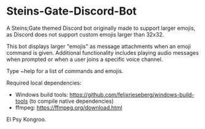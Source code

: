 # Steins-Gate-Discord-Bot

A Steins;Gate themed Discord bot originally made to support larger emojis, as Discord does not support custom emojis larger than 32x32.

This bot displays larger "emojis" as message attachments when an emoji command is given. Additional functionality includes playing audio messages when prompted or when a user joins a specific voice channel.

Type ~help for a list of commands and emojis.

Required local dependencies:

-   Windows build tools: https://github.com/felixrieseberg/windows-build-tools (to compile native dependencies)
-   ffmpeg: https://ffmpeg.org/download.html

El Psy Kongroo.
